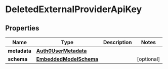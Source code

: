 
# DeletedExternalProviderApiKey

## Properties
Name | Type | Description | Notes
------------ | ------------- | ------------- | -------------
**metadata** | [**Auth0UserMetadata**](Auth0UserMetadata.md) |  | 
**schema** | [**EmbeddedModelSchema**](EmbeddedModelSchema.md) |  |  [optional]



